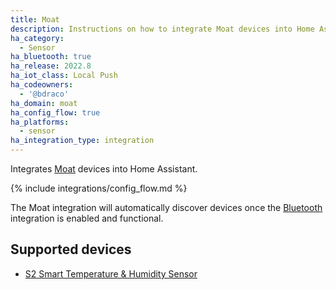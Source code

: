 ```yaml
---
title: Moat
description: Instructions on how to integrate Moat devices into Home Assistant.
ha_category:
  - Sensor
ha_bluetooth: true
ha_release: 2022.8
ha_iot_class: Local Push
ha_codeowners:
  - '@bdraco'
ha_domain: moat
ha_config_flow: true
ha_platforms:
  - sensor
ha_integration_type: integration
---
```


Integrates [Moat](https://moat-tech.com/) devices into Home Assistant.

{% include integrations/config_flow.md %}

The Moat integration will automatically discover devices once the [Bluetooth](/integrations/bluetooth) integration is enabled and functional.

## Supported devices

- [S2 Smart Temperature & Humidity Sensor](https://www.moat-tech.com/product/smart-climate-sensor/)